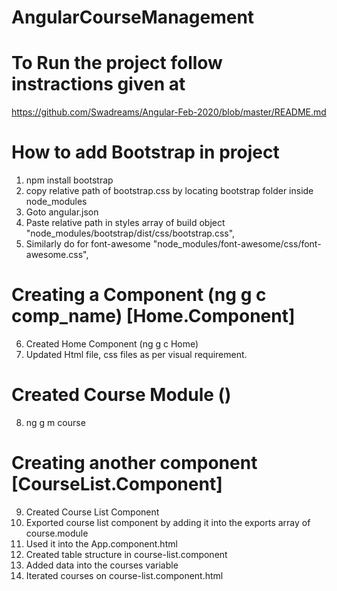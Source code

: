 # AngularCourseManagement

# To Run the project follow instractions given at 
  https://github.com/Swadreams/Angular-Feb-2020/blob/master/README.md


# How to add Bootstrap in project
 1. npm install bootstrap
 2. copy relative path of bootstrap.css by locating bootstrap folder inside node_modules
 3. Goto angular.json
 4. Paste relative path in styles array of build object
    "node_modules/bootstrap/dist/css/bootstrap.css",
 5. Similarly do for font-awesome
  "node_modules/font-awesome/css/font-awesome.css",


# Creating a Component (ng g c comp_name) [Home.Component] 
 6. Created Home Component (ng g c Home)
 7. Updated Html file, css files as per visual requirement.

# Created Course Module ()
 8. ng g m course

# Creating another component [CourseList.Component]
 9. Created Course List Component
 10. Exported course list component by adding it into the exports array of course.module
 11. Used it into the App.component.html
 12. Created table structure in course-list.component
 13. Added data into the courses variable 
 14. Iterated courses on course-list.component.html
